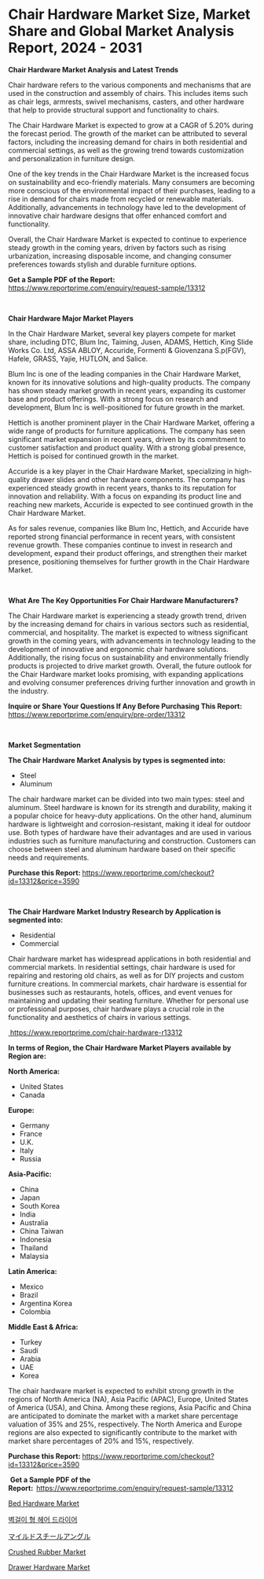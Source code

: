 <p><h1>Chair Hardware Market Size, Market Share and Global Market Analysis Report, 2024 - 2031</h1></p><p><strong>Chair Hardware Market Analysis and Latest Trends</strong></p>
<p><p>Chair hardware refers to the various components and mechanisms that are used in the construction and assembly of chairs. This includes items such as chair legs, armrests, swivel mechanisms, casters, and other hardware that help to provide structural support and functionality to chairs.</p><p>The Chair Hardware Market is expected to grow at a CAGR of 5.20% during the forecast period. The growth of the market can be attributed to several factors, including the increasing demand for chairs in both residential and commercial settings, as well as the growing trend towards customization and personalization in furniture design.</p><p>One of the key trends in the Chair Hardware Market is the increased focus on sustainability and eco-friendly materials. Many consumers are becoming more conscious of the environmental impact of their purchases, leading to a rise in demand for chairs made from recycled or renewable materials. Additionally, advancements in technology have led to the development of innovative chair hardware designs that offer enhanced comfort and functionality.</p><p>Overall, the Chair Hardware Market is expected to continue to experience steady growth in the coming years, driven by factors such as rising urbanization, increasing disposable income, and changing consumer preferences towards stylish and durable furniture options.</p></p>
<p><strong>Get a Sample PDF of the Report:&nbsp;</strong> <a href="https://www.reportprime.com/enquiry/request-sample/13312">https://www.reportprime.com/enquiry/request-sample/13312</a></p>
<p>&nbsp;</p>
<p><strong>Chair Hardware Major Market Players</strong></p>
<p><p>In the Chair Hardware Market, several key players compete for market share, including DTC, Blum Inc, Taiming, Jusen, ADAMS, Hettich, King Slide Works Co. Ltd, ASSA ABLOY, Accuride, Formenti & Giovenzana S.p(FGV), Hafele, GRASS, Yajie, HUTLON, and Salice.</p><p>Blum Inc is one of the leading companies in the Chair Hardware Market, known for its innovative solutions and high-quality products. The company has shown steady market growth in recent years, expanding its customer base and product offerings. With a strong focus on research and development, Blum Inc is well-positioned for future growth in the market.</p><p>Hettich is another prominent player in the Chair Hardware Market, offering a wide range of products for furniture applications. The company has seen significant market expansion in recent years, driven by its commitment to customer satisfaction and product quality. With a strong global presence, Hettich is poised for continued growth in the market.</p><p>Accuride is a key player in the Chair Hardware Market, specializing in high-quality drawer slides and other hardware components. The company has experienced steady growth in recent years, thanks to its reputation for innovation and reliability. With a focus on expanding its product line and reaching new markets, Accuride is expected to see continued growth in the Chair Hardware Market.</p><p>As for sales revenue, companies like Blum Inc, Hettich, and Accuride have reported strong financial performance in recent years, with consistent revenue growth. These companies continue to invest in research and development, expand their product offerings, and strengthen their market presence, positioning themselves for further growth in the Chair Hardware Market.</p></p>
<p>&nbsp;</p>
<p><strong>What Are The Key Opportunities For Chair Hardware Manufacturers?</strong></p>
<p><p>The Chair Hardware market is experiencing a steady growth trend, driven by the increasing demand for chairs in various sectors such as residential, commercial, and hospitality. The market is expected to witness significant growth in the coming years, with advancements in technology leading to the development of innovative and ergonomic chair hardware solutions. Additionally, the rising focus on sustainability and environmentally friendly products is projected to drive market growth. Overall, the future outlook for the Chair Hardware market looks promising, with expanding applications and evolving consumer preferences driving further innovation and growth in the industry.</p></p>
<p><strong>Inquire or Share Your Questions If Any Before Purchasing This Report:</strong> <a href="https://www.reportprime.com/enquiry/pre-order/13312">https://www.reportprime.com/enquiry/pre-order/13312</a></p>
<p>&nbsp;</p>
<p><strong>Market Segmentation</strong></p>
<p><strong>The Chair Hardware Market Analysis by types is segmented into:</strong></p>
<p><ul><li>Steel</li><li>Aluminum</li></ul></p>
<p><p>The chair hardware market can be divided into two main types: steel and aluminum. Steel hardware is known for its strength and durability, making it a popular choice for heavy-duty applications. On the other hand, aluminum hardware is lightweight and corrosion-resistant, making it ideal for outdoor use. Both types of hardware have their advantages and are used in various industries such as furniture manufacturing and construction. Customers can choose between steel and aluminum hardware based on their specific needs and requirements.</p></p>
<p><strong>Purchase this Report:&nbsp;</strong><a href="https://www.reportprime.com/checkout?id=13312&price=3590">https://www.reportprime.com/checkout?id=13312&price=3590</a></p>
<p>&nbsp;</p>
<p><strong>The Chair Hardware Market Industry Research by Application is segmented into:</strong></p>
<p><ul><li>Residential</li><li>Commercial</li></ul></p>
<p><p>Chair hardware market has widespread applications in both residential and commercial markets. In residential settings, chair hardware is used for repairing and restoring old chairs, as well as for DIY projects and custom furniture creations. In commercial markets, chair hardware is essential for businesses such as restaurants, hotels, offices, and event venues for maintaining and updating their seating furniture. Whether for personal use or professional purposes, chair hardware plays a crucial role in the functionality and aesthetics of chairs in various settings.</p></p>
<p><a href="https://www.reportprime.com/chair-hardware-r13312">&nbsp;https://www.reportprime.com/chair-hardware-r13312</a></p>
<p><strong>In terms of Region, the Chair Hardware Market Players available by Region are:</strong></p>
<p>
    <p> <strong> North America: </strong>
        <ul>
            <li>United States</li>
            <li>Canada</li>
        </ul>
        </p> 
    <p> <strong> Europe: </strong>
        <ul>
            <li>Germany</li>
            <li>France</li>
            <li>U.K.</li>
            <li>Italy</li>
            <li>Russia</li>
        </ul>
        </p> 
    <p> <strong> Asia-Pacific: </strong>
        <ul>
            <li>China</li>
            <li>Japan</li>
            <li>South Korea</li>
            <li>India</li>
            <li>Australia</li>
            <li>China Taiwan</li>
            <li>Indonesia</li>
            <li>Thailand</li>
            <li>Malaysia</li>
        </ul>
        </p> 
    <p> <strong> Latin America: </strong>
        <ul>
            <li>Mexico</li>
            <li>Brazil</li>
            <li>Argentina Korea</li>
            <li>Colombia</li>
        </ul>
        </p> 
    <p> <strong> Middle East & Africa: </strong>
        <ul>
            <li>Turkey</li>
            <li>Saudi</li>
            <li>Arabia</li>
            <li>UAE</li>
            <li>Korea</li>
        </ul>
    </p>
    </p>
<p><p>The chair hardware market is expected to exhibit strong growth in the regions of North America (NA), Asia Pacific (APAC), Europe, United States of America (USA), and China. Among these regions, Asia Pacific and China are anticipated to dominate the market with a market share percentage valuation of 35% and 25%, respectively. The North America and Europe regions are also expected to significantly contribute to the market with market share percentages of 20% and 15%, respectively.</p></p>
<p><strong>Purchase this Report: </strong><a href="https://www.reportprime.com/checkout?id=13312&price=3590">https://www.reportprime.com/checkout?id=13312&price=3590</a></p>
<p>&nbsp;<strong>Get a Sample PDF of the Report:&nbsp;&nbsp;</strong><a href="https://www.reportprime.com/enquiry/request-sample/13312">https://www.reportprime.com/enquiry/request-sample/13312</a></p>
<p><strong></strong></p>
<p><p><a href="https://github.com/marloy8/Market-Research-Report-List-4/blob/main/bed-hardware-market.md">Bed Hardware Market</a></p><p><a href="https://github.com/vseigx30c9a1j/Market-Research-Report-List-1/blob/main/260720922400.md">벽걸이 형 헤어 드라이어</a></p><p><a href="https://github.com/dzy793153605/Market-Research-Report-List-1/blob/main/370703424412.md">マイルドスチールアングル</a></p><p><a href="https://issuu.com/reportprime-2/docs/crushed-rubber-market-size-2030.pptx">Crushed Rubber Market</a></p><p><a href="https://github.com/jj19131/Market-Research-Report-List-2/blob/main/drawer-hardware-market.md">Drawer Hardware Market</a></p></p>